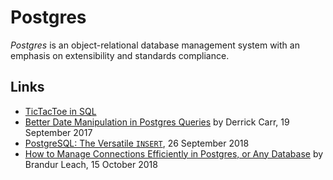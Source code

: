 # Postgres

<dfn>Postgres</dfn> is an object-relational database management system with an emphasis on extensibility and standards compliance.

## Links

-   [TicTacToe in SQL](https://bitbucket.org/snippets/mariusz-krynski/bedBGK/tic-tac-toesql)
-   [Better Date Manipulation in Postgres Queries](https://robots.thoughtbot.com/better-date-manipulation-in-postgres-queries) by Derrick Carr, 19 September 2017
-   [PostgreSQL: The Versatile `INSERT`](https://pgdash.io/blog/postgres-insert.html), 26 September 2018
-   [How to Manage Connections Efficiently in Postgres, or Any Database](https://brandur.org/postgres-connections) by Brandur Leach, 15 October 2018
